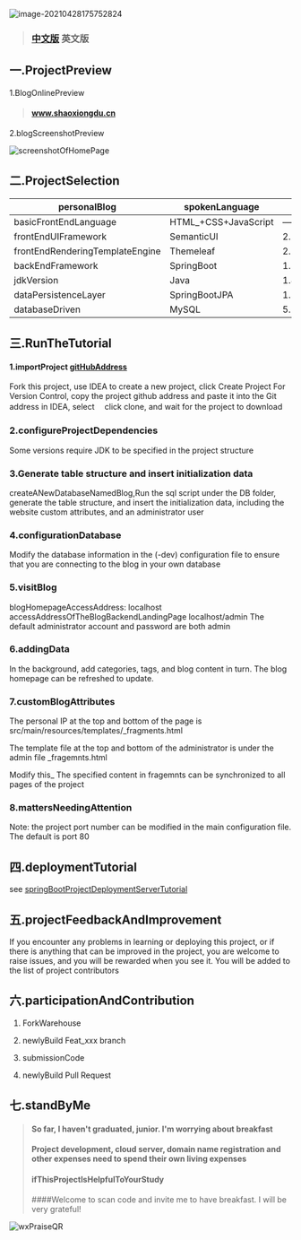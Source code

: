 ![image-20210428175752824](https://gitee.com/ShaoxiongDu/imageBed/raw/master/image-20210428175752824.png)

> ### [中文版](readme.md) 英文版
> 
## 一.ProjectPreview

1.BlogOnlinePreview

>#### <a href="http://www.shaoxiongdu.cn" target ="_blank" >www.shaoxiongdu.cn </a>

2.blogScreenshotPreview

![screenshotOfHomePage](https://gitee.com/ShaoxiongDu/imageBed/raw/master/image-20210430180342704.png)

## 二.ProjectSelection

| personalBlog         | spokenLanguage                 | version          |
| ---------------- | -------------------- | ------------- |
| basicFrontEndLanguage     | HTML_+CSS+JavaScript | ——            |
| frontEndUIFramework       | SemanticUI           | 2.2.4         |
| frontEndRenderingTemplateEngine | Themeleaf            | 2.1.5.RELEASE |
| backEndFramework         | SpringBoot           | 1.5.7.RELEASE |
| jdkVersion          | Java                 | 1.8           |
| dataPersistenceLayer       | SpringBootJPA        | 1.5.7.RELEASE |
| databaseDriven       | MySQL                | 5.1.44        |

## 三.RunTheTutorial

#### 1.importProject [gitHubAddress](https://github.com/shaoxiongdu/blog)

Fork this project, use IDEA to create a new project, click Create Project For Version Control, copy the project github address and paste it into the Git address in IDEA, select 　click clone, and wait for the project to download
### 2.configureProjectDependencies

Some versions require JDK to be specified in the project structure

### 3.Generate table structure and insert initialization data

createANewDatabaseNamedBlog,Run the sql script under the DB folder, generate the table structure, and insert the initialization data, including the website custom attributes, and an administrator user

### 4.configurationDatabase

Modify the database information in the (-dev) configuration file to ensure that you are connecting to the blog in your own database
### 5.visitBlog

blogHomepageAccessAddress: localhost  accessAddressOfTheBlogBackendLandingPage localhost/admin The default administrator account and password are both admin

### 6.addingData

In the background, add categories, tags, and blog content in turn. The blog homepage can be refreshed to update.

### 7.customBlogAttributes


The personal IP at the top and bottom of the page is src/main/resources/templates/_fragments.html 

The template file at the top and bottom of the administrator is under the admin file _fragemnts.html

Modify this_ The specified content in fragemnts can be synchronized to all pages of the project

### 8.mattersNeedingAttention

Note: the project port number can be modified in the main configuration file. The default is port 80
## 四.deploymentTutorial

see [springBootProjectDeploymentServerTutorial](https://zhuanlan.zhihu.com/p/97787791)

## 五.projectFeedbackAndImprovement

If you encounter any problems in learning or deploying this project, or if there is anything that can be improved in the project, you are welcome to raise issues, and you will be rewarded when you see it. You will be added to the list of project contributors
## 六.participationAndContribution

1. ForkWarehouse
2. newlyBuild Feat_xxx branch

3. submissionCode

4. newlyBuild Pull Request

## 七.standByMe

> #### So far, I haven't graduated, junior. I'm worrying about breakfast
> #### Project development, cloud server, domain name registration and other expenses need to spend their own living expenses
> #### ifThisProjectIsHelpfulToYourStudy
> ####Welcome to scan code and invite me to have breakfast. I will be very grateful!

![wxPraiseQR](https://gitee.com/ShaoxiongDu/imageBed/raw/master/wxPraiseQR.png)